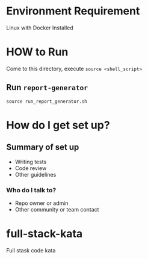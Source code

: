# Environment Requirement

Linux with Docker Installed

# HOW to Run
Come to this directory, execute `source <shell_script>`

## Run `report-generator` 
`source run_report_generator.sh`

# How do I get set up?
## Summary of set up

* Writing tests
* Code review
* Other guidelines

### Who do I talk to? ###

* Repo owner or admin
* Other community or team contact

# full-stack-kata
Full stask code kata
